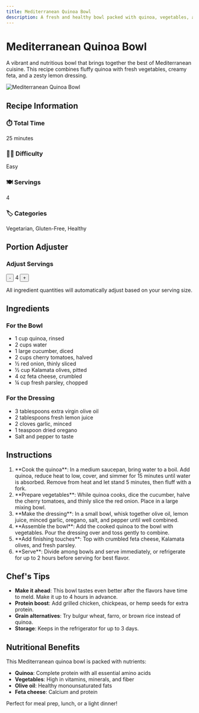 ```yaml
---
title: Mediterranean Quinoa Bowl
description: A fresh and healthy bowl packed with quinoa, vegetables, and Mediterranean flavors.
---
```


# Mediterranean Quinoa Bowl

A vibrant and nutritious bowl that brings together the best of Mediterranean cuisine. This recipe combines fluffy quinoa with fresh vegetables, creamy feta, and a zesty lemon dressing.

![Mediterranean Quinoa Bowl](https://images.pexels.com/photos/1640777/pexels-photo-1640777.jpeg?auto=compress&cs=tinysrgb&w=800)

## Recipe Information

<div class="recipe-info-grid">
  <div class="recipe-info-card">
    <h3>⏱️ Total Time</h3>
    <p>25 minutes</p>
  </div>
  <div class="recipe-info-card">
    <h3>👨‍🍳 Difficulty</h3>
    <p>Easy</p>
  </div>
  <div class="recipe-info-card">
    <h3>🍽️ Servings</h3>
    <p id="current-servings">4</p>
  </div>
  <div class="recipe-info-card">
    <h3>🏷️ Categories</h3>
    <p>Vegetarian, Gluten-Free, Healthy</p>
  </div>
</div>

## Portion Adjuster

<div class="portion-adjuster">
  <h3>Adjust Servings</h3>
  <div class="portion-controls">
    <button class="portion-btn" id="decrease-portions">-</button>
    <span class="portion-display" id="portion-display">4</span>
    <button class="portion-btn" id="increase-portions">+</button>
  </div>
  <p>All ingredient quantities will automatically adjust based on your serving size.</p>
</div>

## Ingredients

<div class="ingredients-list">
  <h3>For the Bowl</h3>
  <ul id="ingredients-list">
    <li>
      <div class="ingredient-checkbox" data-ingredient="quinoa"></div>
      <span class="ingredient-text"><span class="amount" data-base="1">1</span> cup quinoa, rinsed</span>
    </li>
    <li>
      <div class="ingredient-checkbox" data-ingredient="water"></div>
      <span class="ingredient-text"><span class="amount" data-base="2">2</span> cups water</span>
    </li>
    <li>
      <div class="ingredient-checkbox" data-ingredient="cucumber"></div>
      <span class="ingredient-text"><span class="amount" data-base="1">1</span> large cucumber, diced</span>
    </li>
    <li>
      <div class="ingredient-checkbox" data-ingredient="tomatoes"></div>
      <span class="ingredient-text"><span class="amount" data-base="2">2</span> cups cherry tomatoes, halved</span>
    </li>
    <li>
      <div class="ingredient-checkbox" data-ingredient="red-onion"></div>
      <span class="ingredient-text"><span class="amount" data-base="0.5">½</span> red onion, thinly sliced</span>
    </li>
    <li>
      <div class="ingredient-checkbox" data-ingredient="olives"></div>
      <span class="ingredient-text"><span class="amount" data-base="0.5">½</span> cup Kalamata olives, pitted</span>
    </li>
    <li>
      <div class="ingredient-checkbox" data-ingredient="feta"></div>
      <span class="ingredient-text"><span class="amount" data-base="4">4</span> oz feta cheese, crumbled</span>
    </li>
    <li>
      <div class="ingredient-checkbox" data-ingredient="parsley"></div>
      <span class="ingredient-text"><span class="amount" data-base="0.25">¼</span> cup fresh parsley, chopped</span>
    </li>
  </ul>

  <h3>For the Dressing</h3>
  <ul>
    <li>
      <div class="ingredient-checkbox" data-ingredient="olive-oil"></div>
      <span class="ingredient-text"><span class="amount" data-base="3">3</span> tablespoons extra virgin olive oil</span>
    </li>
    <li>
      <div class="ingredient-checkbox" data-ingredient="lemon-juice"></div>
      <span class="ingredient-text"><span class="amount" data-base="2">2</span> tablespoons fresh lemon juice</span>
    </li>
    <li>
      <div class="ingredient-checkbox" data-ingredient="garlic"></div>
      <span class="ingredient-text"><span class="amount" data-base="2">2</span> cloves garlic, minced</span>
    </li>
    <li>
      <div class="ingredient-checkbox" data-ingredient="oregano"></div>
      <span class="ingredient-text"><span class="amount" data-base="1">1</span> teaspoon dried oregano</span>
    </li>
    <li>
      <div class="ingredient-checkbox" data-ingredient="salt"></div>
      <span class="ingredient-text">Salt and pepper to taste</span>
    </li>
  </ul>
</div>

## Instructions

<ol class="instructions-list">
  <li>**Cook the quinoa**: In a medium saucepan, bring water to a boil. Add quinoa, reduce heat to low, cover, and simmer for 15 minutes until water is absorbed. Remove from heat and let stand 5 minutes, then fluff with a fork.</li>
  
  <li>**Prepare vegetables**: While quinoa cooks, dice the cucumber, halve the cherry tomatoes, and thinly slice the red onion. Place in a large mixing bowl.</li>
  
  <li>**Make the dressing**: In a small bowl, whisk together olive oil, lemon juice, minced garlic, oregano, salt, and pepper until well combined.</li>
  
  <li>**Assemble the bowl**: Add the cooked quinoa to the bowl with vegetables. Pour the dressing over and toss gently to combine.</li>
  
  <li>**Add finishing touches**: Top with crumbled feta cheese, Kalamata olives, and fresh parsley.</li>
  
  <li>**Serve**: Divide among bowls and serve immediately, or refrigerate for up to 2 hours before serving for best flavor.</li>
</ol>

## Chef's Tips

- **Make it ahead**: This bowl tastes even better after the flavors have time to meld. Make it up to 4 hours in advance.
- **Protein boost**: Add grilled chicken, chickpeas, or hemp seeds for extra protein.
- **Grain alternatives**: Try bulgur wheat, farro, or brown rice instead of quinoa.
- **Storage**: Keeps in the refrigerator for up to 3 days.

## Nutritional Benefits

This Mediterranean quinoa bowl is packed with nutrients:
- **Quinoa**: Complete protein with all essential amino acids
- **Vegetables**: High in vitamins, minerals, and fiber
- **Olive oil**: Healthy monounsaturated fats
- **Feta cheese**: Calcium and protein

Perfect for meal prep, lunch, or a light dinner!

<script>
document.addEventListener('DOMContentLoaded', function() {
  let currentServings = 4;
  const baseServings = 4;
  
  const portionDisplay = document.getElementById('portion-display');
  const currentServingsDisplay = document.getElementById('current-servings');
  const decreaseBtn = document.getElementById('decrease-portions');
  const increaseBtn = document.getElementById('increase-portions');
  const amounts = document.querySelectorAll('.amount');
  const checkboxes = document.querySelectorAll('.ingredient-checkbox');
  
  // Portion adjustment
  decreaseBtn?.addEventListener('click', () => {
    if (currentServings > 1) {
      currentServings--;
      updatePortions();
    }
  });
  
  increaseBtn?.addEventListener('click', () => {
    if (currentServings < 12) {
      currentServings++;
      updatePortions();
    }
  });
  
  function updatePortions() {
    const multiplier = currentServings / baseServings;
    
    portionDisplay.textContent = currentServings;
    currentServingsDisplay.textContent = currentServings;
    
    amounts.forEach(amount => {
      const baseAmount = parseFloat(amount.dataset.base);
      const newAmount = baseAmount * multiplier;
      
      // Format the amount nicely
      if (newAmount < 1 && newAmount > 0) {
        // Convert to fraction for small amounts
        if (newAmount === 0.25) amount.textContent = '¼';
        else if (newAmount === 0.5) amount.textContent = '½';
        else if (newAmount === 0.75) amount.textContent = '¾';
        else amount.textContent = newAmount.toFixed(2);
      } else if (newAmount % 1 === 0) {
        amount.textContent = Math.round(newAmount);
      } else {
        amount.textContent = newAmount.toFixed(1);
      }
    });
  }
  
  // Ingredient checking
  checkboxes.forEach(checkbox => {
    checkbox.addEventListener('click', function() {
      this.classList.toggle('checked');
      const ingredientText = this.nextElementSibling;
      ingredientText.classList.toggle('checked');
    });
  });
});
</script>